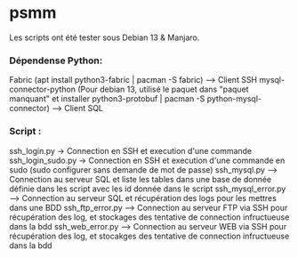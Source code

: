 # psmm
Les scripts ont été tester sous Debian 13 & Manjaro.

### Dépendense Python:
Fabric (apt install python3-fabric | pacman -S fabric) --> Client SSH
mysql-connector-python (Pour debian 13, utilisé le paquet dans "paquet manquant" et installer python3-protobuf | pacman -S python-mysql-connector) --> Client SQL

### Script :
ssh_login.py -> Connection en SSH et execution d'une commande
ssh_login_sudo.py -> Connection en SSH et execution d'une commande en sudo (sudo configurer sans demande de mot de passe)
ssh_mysql.py --> Connection au serveur SQL et liste les tables dans une base de donnée définie dans les script avec les id donnée dans le script
ssh_mysql_error.py --> Connection au serveur SQL et récupération des logs pour les mettres dans une BDD
ssh_ftp_error.py --> Connection au serveur FTP via SSH pour récupération des log, et stockages des tentative de connection infructueuse dans la bdd
ssh_web_error.py --> Connection au serveur WEB via SSH pour récupération des log, et stocakges des tentative de connection infructueuse dans la bdd